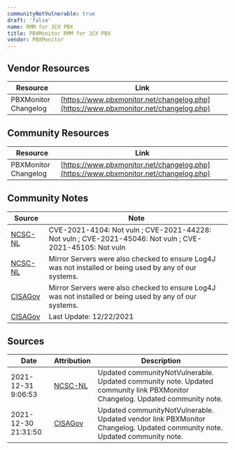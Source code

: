 ```yaml
---
communityNotVulnerable: true
draft: 'false'
name: RMM for 3CX PBX
title: PBXMonitor RMM for 3CX PBX
vendor: PBXMonitor
---
```


## Vendor Resources
| Resource | Link |
| --- | --- |
| PBXMonitor Changelog | [https://www.pbxmonitor.net/changelog.php](https://www.pbxmonitor.net/changelog.php) |

## Community Resources
| Resource | Link |
| --- | --- |
| PBXMonitor Changelog | [https://www.pbxmonitor.net/changelog.php](https://www.pbxmonitor.net/changelog.php) |

## Community Notes
| Source | Note |
| --- | --- |
| [NCSC-NL](https://github.com/NCSC-NL/log4shell/blob/main/software/README.md) | CVE-2021-4104: Not vuln ; CVE-2021-44228: Not vuln ; CVE-2021-45046: Not vuln ; CVE-2021-45105: Not vuln </ul> |
| [NCSC-NL](https://github.com/NCSC-NL/log4shell/blob/main/software/README.md) | Mirror Servers were also checked to ensure Log4J was not installed or being used by any of our systems. |
| [CISAGov](https://raw.githubusercontent.com/cisagov/log4j-affected-db/develop/README.md) | Mirror Servers were also checked to ensure Log4J was not installed or being used by any of our systems. |
| [CISAGov](https://raw.githubusercontent.com/cisagov/log4j-affected-db/develop/README.md) | Last Update: 12/22/2021 |

## Sources
| Date | Attribution | Description |
| --- | --- | --- |
| 2021-12-31 9:06:53 | [NCSC-NL](https://github.com/NCSC-NL/log4shell/blob/main/software/README.md) | Updated communityNotVulnerable. Updated community note. Updated community link PBXMonitor Changelog. Updated community note.  |
| 2021-12-30 21:31:50 | [CISAGov](https://raw.githubusercontent.com/cisagov/log4j-affected-db/develop/README.md) | Updated communityNotVulnerable. Updated vendor link PBXMonitor Changelog. Updated community note. Updated community note.  |
